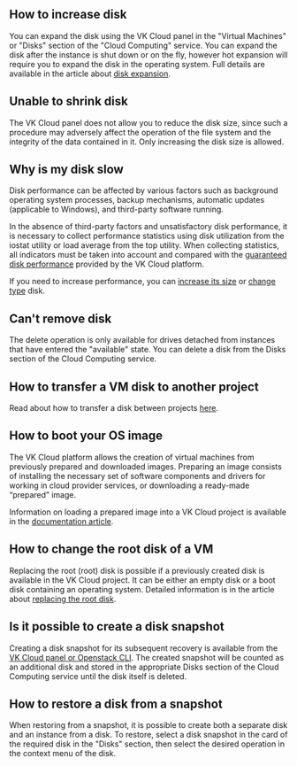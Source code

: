 ## How to increase disk

You can expand the disk using the VK Cloud panel in the "Virtual Machines" or "Disks" section of the "Cloud Computing" service. You can expand the disk after the instance is shut down or on the fly, however hot expansion will require you to expand the disk in the operating system. Full details are available in the article about [disk expansion](https://mcs.mail.ru/help/ru_RU/vm-volumes/volume-resize).

## Unable to shrink disk

The VK Cloud panel does not allow you to reduce the disk size, since such a procedure may adversely affect the operation of the file system and the integrity of the data contained in it. Only increasing the disk size is allowed.

## Why is my disk slow

Disk performance can be affected by various factors such as background operating system processes, backup mechanisms, automatic updates (applicable to Windows), and third-party software running.

In the absence of third-party factors and unsatisfactory disk performance, it is necessary to collect performance statistics using disk utilization from the iostat utility or load average from the top utility. When collecting statistics, all indicators must be taken into account and compared with the [guaranteed disk performance](https://mcs.mail.ru/help/ru_RU/vm-volumes/volume-sla) provided by the VK Cloud platform.

If you need to increase performance, you can [increase its size](https://mcs.mail.ru/help/ru_RU/vm-volumes/volume-resize) or [change type](https://mcs.mail.ru/help/ru_RU/vm-volumes/volume-convert) disk.

## Can't remove disk

The delete operation is only available for drives detached from instances that have entered the "available" state. You can delete a disk from the Disks section of the Cloud Computing service.

## How to transfer a VM disk to another project

Read about how to transfer a disk between projects [here](https://mcs.mail.ru/help/ru_RU/vm-volumes/volume-transfer#section-0).

## How to boot your OS image

The VK Cloud platform allows the creation of virtual machines from previously prepared and downloaded images. Preparing an image consists of installing the necessary set of software components and drivers for working in cloud provider services, or downloading a ready-made “prepared” image.

Information on loading a prepared image into a VK Cloud project is available in the [documentation article](https://mcs.mail.ru/help/ru_RU/vm-images/custom-image).

## How to change the root disk of a VM

Replacing the root (root) disk is possible if a previously created disk is available in the VK Cloud project. It can be either an empty disk or a boot disk containing an operating system. Detailed information is in the article about [replacing the root disk](https://mcs.mail.ru/help/ru_RU/vm-volumes/volume-disconnect).

## Is it possible to create a disk snapshot

Creating a disk snapshot for its subsequent recovery is available from the [VK Cloud panel or Openstack CLI](https://mcs.mail.ru/help/ru_RU/vm-volumes/volume-snapshot). The created snapshot will be counted as an additional disk and stored in the appropriate Disks section of the Cloud Computing service until the disk itself is deleted.

## How to restore a disk from a snapshot

When restoring from a snapshot, it is possible to create both a separate disk and an instance from a disk. To restore, select a disk snapshot in the card of the required disk in the "Disks" section, then select the desired operation in the context menu of the disk.
